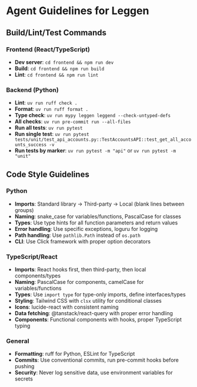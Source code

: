 # Agent Guidelines for Leggen

## Build/Lint/Test Commands

### Frontend (React/TypeScript)
- **Dev server**: `cd frontend && npm run dev`
- **Build**: `cd frontend && npm run build`
- **Lint**: `cd frontend && npm run lint`

### Backend (Python)
- **Lint**: `uv run ruff check .`
- **Format**: `uv run ruff format .`
- **Type check**: `uv run mypy leggen leggend --check-untyped-defs`
- **All checks**: `uv run pre-commit run --all-files`
- **Run all tests**: `uv run pytest`
- **Run single test**: `uv run pytest tests/unit/test_api_accounts.py::TestAccountsAPI::test_get_all_accounts_success -v`
- **Run tests by marker**: `uv run pytest -m "api"` or `uv run pytest -m "unit"`

## Code Style Guidelines

### Python
- **Imports**: Standard library → Third-party → Local (blank lines between groups)
- **Naming**: snake_case for variables/functions, PascalCase for classes
- **Types**: Use type hints for all function parameters and return values
- **Error handling**: Use specific exceptions, loguru for logging
- **Path handling**: Use `pathlib.Path` instead of `os.path`
- **CLI**: Use Click framework with proper option decorators

### TypeScript/React
- **Imports**: React hooks first, then third-party, then local components/types
- **Naming**: PascalCase for components, camelCase for variables/functions
- **Types**: Use `import type` for type-only imports, define interfaces/types
- **Styling**: Tailwind CSS with `clsx` utility for conditional classes
- **Icons**: lucide-react with consistent naming
- **Data fetching**: @tanstack/react-query with proper error handling
- **Components**: Functional components with hooks, proper TypeScript typing

### General
- **Formatting**: ruff for Python, ESLint for TypeScript
- **Commits**: Use conventional commits, run pre-commit hooks before pushing
- **Security**: Never log sensitive data, use environment variables for secrets
